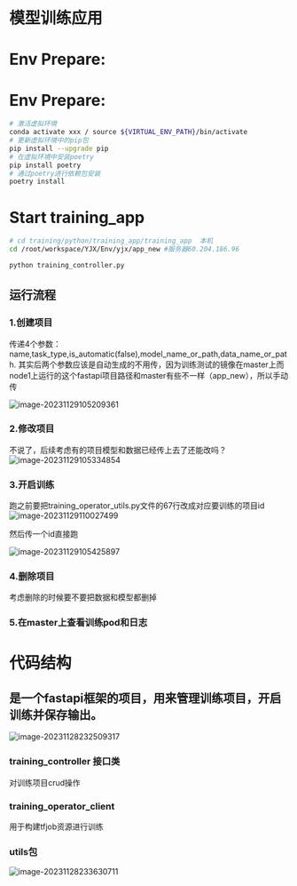 # 模型训练应用
# Env Prepare:
# Env Prepare:
```bash
# 激活虚拟环境
conda activate xxx / source ${VIRTUAL_ENV_PATH}/bin/activate
# 更新虚拟环境中的pip包
pip install --upgrade pip
# 在虚拟环境中安装poetry
pip install poetry
# 通过poetry进行依赖包安装
poetry install
```
# Start training_app
```bash
# cd training/python/training_app/training_app  本机
cd /root/workspace/YJX/Env/yjx/app_new #服务器60.204.186.96

python training_controller.py
```



## 运行流程

### 1.创建项目

传递4个参数：name,task_type,is_automatic(false),model_name_or_path,data_name_or_path.
其实后两个参数应该是自动生成的不用传，因为训练测试的镜像在master上而node1上运行的这个fastapi项目路径和master有些不一样（app_new），所以手动传

![image-20231129105209361](C:\Users\86136\AppData\Roaming\Typora\typora-user-images\image-20231129105209361.png)



### 2.修改项目

不说了，后续考虑有的项目模型和数据已经传上去了还能改吗？
![image-20231129105334854](C:\Users\86136\AppData\Roaming\Typora\typora-user-images\image-20231129105334854.png)



### 3.开启训练

跑之前要把training_operator_utils.py文件的67行改成对应要训练的项目id
![image-20231129110027499](C:\Users\86136\AppData\Roaming\Typora\typora-user-images\image-20231129110027499.png)

然后传一个id直接跑

![image-20231129105425897](C:\Users\86136\AppData\Roaming\Typora\typora-user-images\image-20231129105425897.png)



### 4.删除项目

考虑删除的时候要不要把数据和模型都删掉



### 5.在master上查看训练pod和日志

# 代码结构

## 是一个fastapi框架的项目，用来管理训练项目，开启训练并保存输出。

![image-20231128232509317](C:\Users\86136\AppData\Roaming\Typora\typora-user-images\image-20231128232509317.png)


### training_controller 接口类

对训练项目crud操作



### training_operator_client 

用于构建tfjob资源进行训练



### utils包

![image-20231128233630711](C:\Users\86136\AppData\Roaming\Typora\typora-user-images\image-20231128233630711.png)



